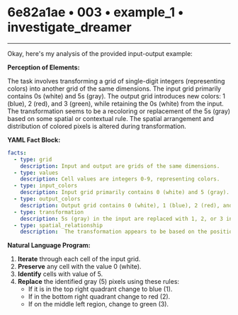 # 6e82a1ae • 003 • example_1 • investigate_dreamer

---
Okay, here's my analysis of the provided input-output example:

**Perception of Elements:**

The task involves transforming a grid of single-digit integers (representing colors) into another grid of the same dimensions. The input grid primarily contains 0s (white) and 5s (gray). The output grid introduces new colors: 1 (blue), 2 (red), and 3 (green), while retaining the 0s (white) from the input. The transformation seems to be a recoloring or replacement of the 5s (gray) based on some spatial or contextual rule. The spatial arrangement and distribution of colored pixels is altered during transformation.

**YAML Fact Block:**



```yaml
facts:
  - type: grid
    description: Input and output are grids of the same dimensions.
  - type: values
    description: Cell values are integers 0-9, representing colors.
  - type: input_colors
    description: Input grid primarily contains 0 (white) and 5 (gray).
  - type: output_colors
    description: Output grid contains 0 (white), 1 (blue), 2 (red), and 3 (green).
  - type: transformation
    description: 5s (gray) in the input are replaced with 1, 2, or 3 in the output.
  - type: spatial_relationship
    description:  The transformation appears to be based on the position and arrangement of the gray pixels.

```



**Natural Language Program:**

1.  **Iterate** through each cell of the input grid.
2.  **Preserve** any cell with the value 0 (white).
3.  **Identify** cells with value of 5.
4.  **Replace** the identified gray (5) pixels using these rules:
     *   If it is in the top right quadrant change to blue (1).
    *   If in the bottom right quadrant change to red (2).
    *   If on the middle left region, change to green (3).


